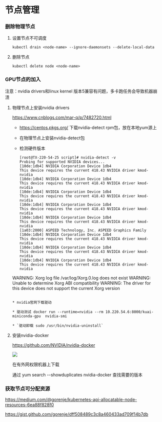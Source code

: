 # 节点管理

### 删除物理节点

1. 设置节点不可调度

   ```shell
   kubectl drain <node-name> --ignore-daemonsets --delete-local-data
   ```

   

2. 删除节点

   ```shell
   kubectl delete node <node-name>
   ```

   

### GPU节点的加入

注意：nvidia drivers和linux kernel 版本5兼容有问题，多卡跑任务会导致机器崩溃

1. 物理节点上安装nvidia drivers

   [^1]: <https://github.com/NVIDIA/nvidia-docker/wiki/CUDA#requirements>

   <https://www.cnblogs.com/mar-q/p/7482720.html>

   * <https://centos.pkgs.org/> 下载nvidia-detect rpm包，放在本地yum源上

   * 在物理节点上安装nvidia-detect包

   * 检测硬件版本

     ```shell
     [root@TX-220-54-25 script]# nvidia-detect -v
     Probing for supported NVIDIA devices...
     [10de:1db4] NVIDIA Corporation Device 1db4
     This device requires the current 418.43 NVIDIA driver kmod-nvidia
     [10de:1db4] NVIDIA Corporation Device 1db4
     This device requires the current 418.43 NVIDIA driver kmod-nvidia
     [10de:1db4] NVIDIA Corporation Device 1db4
     This device requires the current 418.43 NVIDIA driver kmod-nvidia
     [10de:1db4] NVIDIA Corporation Device 1db4
     This device requires the current 418.43 NVIDIA driver kmod-nvidia
     [10de:1db4] NVIDIA Corporation Device 1db4
     This device requires the current 418.43 NVIDIA driver kmod-nvidia
     [1a03:2000] ASPEED Technology, Inc. ASPEED Graphics Family
     [10de:1db4] NVIDIA Corporation Device 1db4
     This device requires the current 418.43 NVIDIA driver kmod-nvidia
     [10de:1db4] NVIDIA Corporation Device 1db4
     This device requires the current 418.43 NVIDIA driver kmod-nvidia
     [10de:1db4] NVIDIA Corporation Device 1db4
     This device requires the current 418.43 NVIDIA driver kmod-nvidia
    WARNING: Xorg log file /var/log/Xorg.0.log does not exist
     WARNING: Unable to determine Xorg ABI compatibility
     WARNING: The driver for this device does not support the current Xorg version
     ```

   * nvidia官网下载驱动

   * 驱动测试 docker run --runtime=nvidia --rm 10.220.54.6:8000/kuai-miniconda-gpu  nvidia-smi

   * `驱动卸载 sudo /usr/bin/nvidia-uninstall`

2. 安装nvidia-docker

   <https://github.com/NVIDIA/nvidia-docker>

   ![](D:\document\book\ai\kubernetes\nvidia_docker.png)
   
   在有外网权限机器上下载
   
   通过 yum search --showduplicates nvidia-docker 查找需要的版本

### 获取节点可分配资源

https://medium.com/@gorenje/kubernetes-api-allocatable-node-resources-6ea88f828f0

https://gist.github.com/gorenje/dff508489c3c8a460433ad709f14b7db